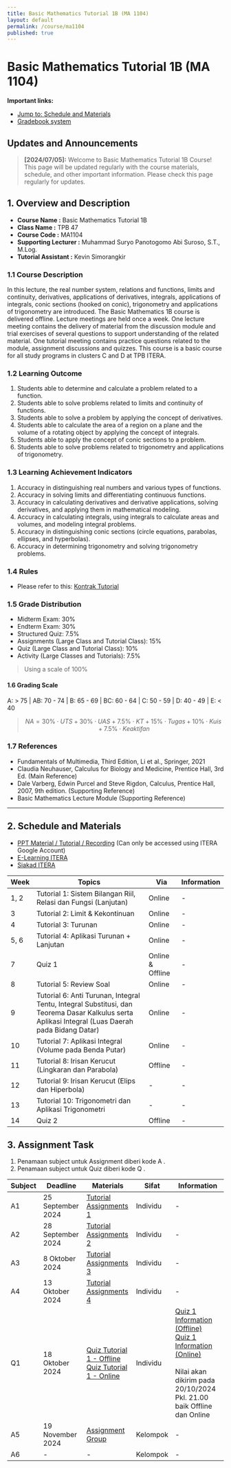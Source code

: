 ```yaml
---
title: Basic Mathematics Tutorial 1B (MA 1104)
layout: default
permalink: /course/ma1104
published: true
---
```


# Basic Mathematics Tutorial 1B (MA 1104)

**Important links:**

- [Jump to: Schedule and Materials](#2-schedule-and-materials)
- [Gradebook system](https://gradebook.kvn-tech.xyz/)

## Updates and Announcements

> **[2024/07/05]:** Welcome to Basic Mathematics Tutorial 1B Course! This page will be updated regularly with the course materials, schedule, and other important information. Please check this page regularly for updates.

## 1. Overview and Description

- **Course Name :** Basic Mathematics Tutorial 1B
- **Class Name :** TPB 47
- **Course Code :** MA1104
- **Supporting Lecturer :** Muhammad Suryo Panotogomo Abi Suroso, S.T., M.Log.
- **Tutorial Assistant :** Kevin Simorangkir

### 1.1 Course Description

In this lecture, the real number system, relations and functions, limits and continuity, derivatives, applications of derivatives, integrals, applications of integrals, conic sections (hooked on conic), trigonometry and applications of trigonometry are introduced. The Basic Mathematics 1B course is delivered offline. Lecture meetings are held once a week. One lecture meeting contains the delivery of material from the discussion module and trial exercises of several questions to support understanding of the related material. One tutorial meeting contains practice questions related to the module, assignment discussions and quizzes. This course is a basic course for all study programs in clusters C and D at TPB ITERA.

### 1.2 Learning Outcome

1. Students able to determine and calculate a problem related to a function.
2. Students able to solve problems related to limits and continuity of functions.
3. Students able to solve a problem by applying the concept of derivatives.
4. Students able to calculate the area of a region on a plane and the volume of a rotating object by applying the concept of integrals.
5. Students able to apply the concept of conic sections to a problem.
6. Students able to solve problems related to trigonometry and applications of trigonometry.

### 1.3 Learning Achievement Indicators

1. Accuracy in distinguishing real numbers and various types of functions.
2. Accuracy in solving limits and differentiating continuous functions.
3. Accuracy in calculating derivatives and derivative applications, solving derivatives, and applying them in mathematical modeling.
4. Accuracy in calculating integrals, using integrals to calculate areas and volumes, and modeling integral problems.
5. Accuracy in distinguishing conic sections (circle equations, parabolas, ellipses, and hyperbolas).
6. Accuracy in determining trigonometry and solving trigonometry problems.

### 1.4 Rules

- Please refer to this: [Kontrak Tutorial](#)

### 1.5 Grade Distribution

- Midterm Exam: 30%
- Endterm Exam: 30%
- Structured Quiz: 7.5%
- Assignments (Large Class and Tutorial Class): 15%
- Quiz (Large Class and Tutorial Class): 10%
- Activity (Large Classes and Tutorials): 7.5%

> Using a scale of 100%

#### 1.6 Grading Scale

A: > 75 | AB: 70 - 74 | B: 65 - 69 | BC: 60 - 64 | C: 50 - 59 | D: 40 - 49 | E: < 40

> $$
> NA = 30\% \cdot UTS + 30\% \cdot UAS + 7.5\% \cdot KT + 15\% \cdot Tugas + 10\% \cdot Kuis + 7.5\% \cdot Keaktifan
> $$

### 1.7 References

- Fundamentals of Multimedia, Third Edition, Li et al., Springer, 2021
- Claudia Neuhauser, Calculus for Biology and Medicine, Prentice Hall, 3rd Ed. (Main Reference)
- Dale Varberg, Edwin Purcel and Steve Rigdon, Calculus, Prentice Hall, 2007, 9th edition. (Supporting Reference)
- Basic Mathematics Lecture Module (Supporting Reference)

---

## 2. Schedule and Materials

- [PPT Material / Tutorial / Recording](https://drive.google.com/drive/u/1/folders/1kObnAf1cd80bZd88nSG3eAhKtPVwtuce) (Can only be accessed using ITERA Google Account)
- [E-Learning ITERA](https://kuliah.itera.ac.id/)
- [Siakad ITERA](http://siakad.itera.ac.id/)

| Week | Topics                                                                                                     | Via              | Information |
|------|-----------------------------------------------------------------------------------------------------------|------------------|-------------|
| 1, 2 | Tutorial 1: Sistem Bilangan Riil, Relasi dan Fungsi (Lanjutan)                                             | Online           | -           |
| 3    | Tutorial 2: Limit & Kekontinuan                                                                            | Online           | -           |
| 4    | Tutorial 3: Turunan                                                                                        | Online           | -           |
| 5, 6 | Tutorial 4: Aplikasi Turunan + Lanjutan                                                                    | Online           | -           |
| 7    | Quiz 1                                                                                                     | Online & Offline | -           |
| 8    | Tutorial 5: Review Soal                                                                                    | Online           | -           |
| 9    | Tutorial 6: Anti Turunan, Integral Tentu, Integral Substitusi, dan Teorema Dasar Kalkulus serta Aplikasi Integral (Luas Daerah pada Bidang Datar) | Online           | -           |
| 10   | Tutorial 7: Aplikasi Integral (Volume pada Benda Putar)                                                    | Online           | -           |
| 11   | Tutorial 8: Irisan Kerucut (Lingkaran dan Parabola)                                                        | Offline          | -           |
| 12   | Tutorial 9: Irisan Kerucut (Elips dan Hiperbola)                                                           | -         | -           |
| 13   | Tutorial 10: Trigonometri dan Aplikasi Trigonometri                                                        | -         | -           |
| 14   | Quiz 2                                                                                                     | Offline          | -           |

## 3. Assignment Task

1. Penamaan subject untuk Assignment diberi kode A .
2. Penamaan subject untuk Quiz diberi kode Q .

| Subject | Deadline | Materials | Sifat | Information |
| ---- | ---------------- | ------- | ------| ----------- |
| A1    | 25 September 2024 | <a href="https://forms.gle/M5g1AhxDXR1JQfuq6" target="_blank">Tutorial Assignments 1</a> | Individu | - |
| A2    | 28 September 2024 | <a href="https://forms.gle/jt14yNbimFdfokdZ8" target="_blank">Tutorial Assignments 2</a> | Individu | - |
| A3    | 8 Oktober 2024    | <a href="https://forms.gle/TN9mjTcqKCqat4Cg8" target="_blank">Tutorial Assignments 3</a> | Individu | - |
| A4    | 13 Oktober 2024   | <a href="https://classroom.google.com/u/5/w/NzA3OTQ4NTEyODg1/t/all" target="_blank">Tutorial Assignments 4</a> | Individu | - |
| Q1   | 18 Oktober 2024   | <a href="https://forms.gle/qge2DZqQCDRLUyzdA" target="_blank">Quiz Tutorial 1 - Offline</a><br><a href="https://forms.gle/HGq5b4CXKHKi8F9Z6" target="_blank">Quiz Tutorial 1 - Online</a> | Individu | <a href="./Quiz1-on.md" target="_blank">Quiz 1 Information (Offline)</a><br><a href="./Quiz1-on.md" target="_blank">Quiz 1 Information (Online)</a><br><br>Nilai akan dikirim pada 20/10/2024 Pkl. 21.00 baik Offline dan Online |
| A5    | 19 November 2024  | <a href="https://group.kvn-tech.xyz/?authuser=5" target="_blank">Assignment Group</a> | Kelompok | - |
| A6    | -  | - | Kelompok | - |

